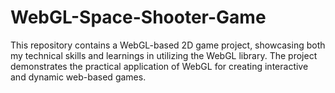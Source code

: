 # WebGL-Space-Shooter-Game
 This repository contains a WebGL-based 2D game project, showcasing both my technical skills and learnings in utilizing the WebGL library. The project demonstrates the practical application of WebGL for creating interactive and dynamic web-based games.
